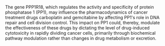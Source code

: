 The gene PPP1R18, which regulates the activity and specificity of protein phosphatase 1 (PP1), may influence the pharmacodynamics of cancer treatment drugs carboplatin and gemcitabine by affecting PP1's role in DNA repair and cell division control. This impact on PP1 could, thereby, modulate the effectiveness of these drugs by dictating the level of drug-induced cytotoxicity in rapidly dividing cancer cells, primarily through biochemical pathway modulation rather than changes in drug metabolism or excretion.
